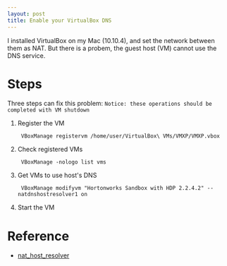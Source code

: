```yaml
---
layout: post
title: Enable your VirtualBox DNS
---
```


I installed VirtualBox on my Mac (10.10.4), and set the network between them as NAT. But there is a probem, the guest host (VM) cannot 
use the DNS service. 

Steps
=====

Three steps can fix this problem: 
`Notice: these operations should be completed with VM shutdown`

1. Register the VM

        VBoxManage registervm /home/user/VirtualBox\ VMs/VMXP/VMXP.vbox 
        
2. Check registered VMs

        VBoxManage -nologo list vms
    
    
3. Get VMs to use host's DNS
    
        VBoxManage modifyvm "Hortonworks Sandbox with HDP 2.2.4.2" --natdnshostresolver1 on
    
4. Start the VM

Reference
=========

* [nat\_host\_resolver](http://www.virtualbox.org/manual/ch09.html#nat_host_resolver_proxy)


